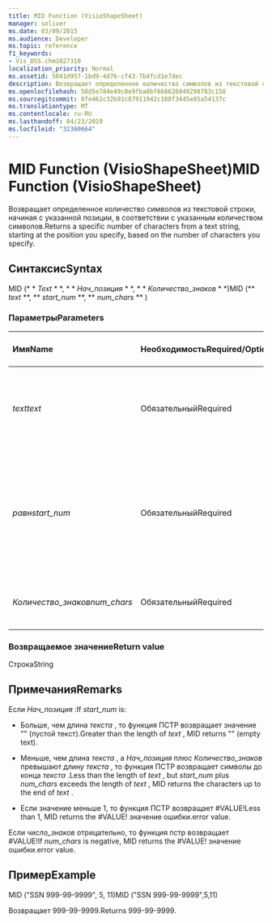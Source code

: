 ```yaml
---
title: MID Function (VisioShapeSheet)
manager: soliver
ms.date: 03/09/2015
ms.audience: Developer
ms.topic: reference
f1_keywords:
- Vis_DSS.chm1027310
localization_priority: Normal
ms.assetid: 5041d957-1bd9-4d76-cf43-7b4fcd1e7dec
description: Возвращает определенное количество символов из текстовой строки, начиная с указанной позиции, в соответствии с указанным количеством символов.
ms.openlocfilehash: 58d5e784e49c8e9fba0bf668626049298783c158
ms.sourcegitcommit: 8fe462c32b91c87911942c188f3445e85a54137c
ms.translationtype: MT
ms.contentlocale: ru-RU
ms.lasthandoff: 04/23/2019
ms.locfileid: "32360664"
---
```

# <a name="mid-function-visioshapesheet"></a><span data-ttu-id="ad59b-103">MID Function (VisioShapeSheet)</span><span class="sxs-lookup"><span data-stu-id="ad59b-103">MID Function (VisioShapeSheet)</span></span>

<span data-ttu-id="ad59b-104">Возвращает определенное количество символов из текстовой строки, начиная с указанной позиции, в соответствии с указанным количеством символов.</span><span class="sxs-lookup"><span data-stu-id="ad59b-104">Returns a specific number of characters from a text string, starting at the position you specify, based on the number of characters you specify.</span></span>
  
## <a name="syntax"></a><span data-ttu-id="ad59b-105">Синтаксис</span><span class="sxs-lookup"><span data-stu-id="ad59b-105">Syntax</span></span>

<span data-ttu-id="ad59b-106">MID (\* \* *Text* \* \*, \* \* *Нач_позиция* \* \*, \* \* *Количество_знаков* \* \*)</span><span class="sxs-lookup"><span data-stu-id="ad59b-106">MID (\*\* *text* \*\*, \*\* *start_num* \*\*, \*\* *num_chars* \*\* )</span></span> 
  
### <a name="parameters"></a><span data-ttu-id="ad59b-107">Параметры</span><span class="sxs-lookup"><span data-stu-id="ad59b-107">Parameters</span></span>

|<span data-ttu-id="ad59b-108">**Имя**</span><span class="sxs-lookup"><span data-stu-id="ad59b-108">**Name**</span></span>|<span data-ttu-id="ad59b-109">**Необходимость**</span><span class="sxs-lookup"><span data-stu-id="ad59b-109">**Required/Optional**</span></span>|<span data-ttu-id="ad59b-110">**Тип данных**</span><span class="sxs-lookup"><span data-stu-id="ad59b-110">**Data Type**</span></span>|<span data-ttu-id="ad59b-111">**Описание**</span><span class="sxs-lookup"><span data-stu-id="ad59b-111">**Description**</span></span>|
|:-----|:-----|:-----|:-----|
| <span data-ttu-id="ad59b-112">_text_</span><span class="sxs-lookup"><span data-stu-id="ad59b-112">_text_</span></span> <br/> |<span data-ttu-id="ad59b-113">Обязательный</span><span class="sxs-lookup"><span data-stu-id="ad59b-113">Required</span></span>  <br/> |<span data-ttu-id="ad59b-114">**String**</span><span class="sxs-lookup"><span data-stu-id="ad59b-114">**String**</span></span> <br/> |<span data-ttu-id="ad59b-115">Текстовая строка, содержащая символы, которые необходимо извлечь.</span><span class="sxs-lookup"><span data-stu-id="ad59b-115">The text string that contains the characters you want to extract.</span></span>  <br/> |
| <span data-ttu-id="ad59b-116">_равн_</span><span class="sxs-lookup"><span data-stu-id="ad59b-116">_start_num_</span></span> <br/> |<span data-ttu-id="ad59b-117">Обязательный</span><span class="sxs-lookup"><span data-stu-id="ad59b-117">Required</span></span>  <br/> |<span data-ttu-id="ad59b-118">**Number**</span><span class="sxs-lookup"><span data-stu-id="ad59b-118">**Number**</span></span> <br/> |<span data-ttu-id="ad59b-119">Позиция первого символа, который необходимо извлечь.</span><span class="sxs-lookup"><span data-stu-id="ad59b-119">The position of the first character you want to extract.</span></span> <span data-ttu-id="ad59b-120">Первый символ в текстовой строке равен позиции 1.</span><span class="sxs-lookup"><span data-stu-id="ad59b-120">The first character in the text string is position 1.</span></span>  <br/> |
| <span data-ttu-id="ad59b-121">_Количество_знаков_</span><span class="sxs-lookup"><span data-stu-id="ad59b-121">_num_chars_</span></span> <br/> |<span data-ttu-id="ad59b-122">Обязательный</span><span class="sxs-lookup"><span data-stu-id="ad59b-122">Required</span></span>  <br/> |<span data-ttu-id="ad59b-123">**Number**</span><span class="sxs-lookup"><span data-stu-id="ad59b-123">**Number**</span></span> <br/> |<span data-ttu-id="ad59b-124">Число возвращаемых символов.</span><span class="sxs-lookup"><span data-stu-id="ad59b-124">The number of characters to return.</span></span>  <br/> |
   
### <a name="return-value"></a><span data-ttu-id="ad59b-125">Возвращаемое значение</span><span class="sxs-lookup"><span data-stu-id="ad59b-125">Return value</span></span>

<span data-ttu-id="ad59b-126">Строка</span><span class="sxs-lookup"><span data-stu-id="ad59b-126">String</span></span>
  
## <a name="remarks"></a><span data-ttu-id="ad59b-127">Примечания</span><span class="sxs-lookup"><span data-stu-id="ad59b-127">Remarks</span></span>

<span data-ttu-id="ad59b-128">Если *Нач_позиция* :</span><span class="sxs-lookup"><span data-stu-id="ad59b-128">If  *start_num*  is:</span></span> 
  
- <span data-ttu-id="ad59b-129">Больше, чем длина *текста* , то функция ПСТР возвращает значение "" (пустой текст).</span><span class="sxs-lookup"><span data-stu-id="ad59b-129">Greater than the length of  *text*  , MID returns "" (empty text).</span></span> 
    
- <span data-ttu-id="ad59b-130">Меньше, чем длина *текста* , а *Нач_позиция* плюс *Количество_знаков* превышают длину *текста* , то функция ПСТР возвращает символы до конца *текста* .</span><span class="sxs-lookup"><span data-stu-id="ad59b-130">Less than the length of  *text*  , but  *start_num*  plus  *num_chars*  exceeds the length of  *text*  , MID returns the characters up to the end of  *text*  .</span></span> 
    
- <span data-ttu-id="ad59b-131">Если значение меньше 1, то функция ПСТР возвращает #VALUE!</span><span class="sxs-lookup"><span data-stu-id="ad59b-131">Less than 1, MID returns the #VALUE!</span></span> <span data-ttu-id="ad59b-132">значение ошибки.</span><span class="sxs-lookup"><span data-stu-id="ad59b-132">error value.</span></span> 
    
<span data-ttu-id="ad59b-133">Если *число_знаков* отрицательно, то функция пстр возвращает #VALUE!</span><span class="sxs-lookup"><span data-stu-id="ad59b-133">If  *num_chars*  is negative, MID returns the #VALUE!</span></span> <span data-ttu-id="ad59b-134">значение ошибки.</span><span class="sxs-lookup"><span data-stu-id="ad59b-134">error value.</span></span> 
  
## <a name="example"></a><span data-ttu-id="ad59b-135">Пример</span><span class="sxs-lookup"><span data-stu-id="ad59b-135">Example</span></span>

<span data-ttu-id="ad59b-136">MID ("SSN 999-99-9999", 5, 11)</span><span class="sxs-lookup"><span data-stu-id="ad59b-136">MID ("SSN 999-99-9999",5,11)</span></span> 
  
<span data-ttu-id="ad59b-137">Возвращает 999-99-9999.</span><span class="sxs-lookup"><span data-stu-id="ad59b-137">Returns 999-99-9999.</span></span> 
  

